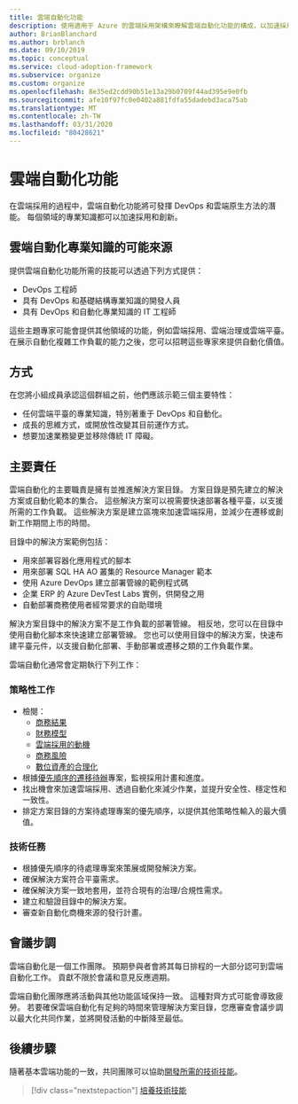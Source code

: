 ```yaml
---
title: 雲端自動化功能
description: 使用適用于 Azure 的雲端採用架構來瞭解雲端自動化功能的構成，以加速採用和創新。
author: BrianBlanchard
ms.author: brblanch
ms.date: 09/10/2019
ms.topic: conceptual
ms.service: cloud-adoption-framework
ms.subservice: organize
ms.custom: organize
ms.openlocfilehash: 8e35ed2cdd90b51e13a29b0709f44ad395e9e0fb
ms.sourcegitcommit: afe10f97fc0e0402a881fdfa55dadebd3aca75ab
ms.translationtype: MT
ms.contentlocale: zh-TW
ms.lasthandoff: 03/31/2020
ms.locfileid: "80428621"
---
```

# <a name="cloud-automation-capabilities"></a>雲端自動化功能

在雲端採用的過程中，雲端自動化功能將可發揮 DevOps 和雲端原生方法的潛能。 每個領域的專業知識都可以加速採用和創新。

## <a name="possible-sources-for-cloud-automation-expertise"></a>雲端自動化專業知識的可能來源

提供雲端自動化功能所需的技能可以透過下列方式提供：

- DevOps 工程師
- 具有 DevOps 和基礎結構專業知識的開發人員
- 具有 DevOps 和自動化專業知識的 IT 工程師

這些主題專家可能會提供其他領域的功能，例如雲端採用、雲端治理或雲端平臺。 在展示自動化複雜工作負載的能力之後，您可以招聘這些專家來提供自動化價值。

## <a name="mindset"></a>方式

在您將小組成員承認這個群組之前，他們應該示範三個主要特性：

- 任何雲端平臺的專業知識，特別著重于 DevOps 和自動化。
- 成長的思維方式，或開放性改變其目前運作方式。
- 想要加速業務變更並移除傳統 IT 障礙。

## <a name="key-responsibilities"></a>主要責任

雲端自動化的主要職責是擁有並推進解決方案目錄。 方案目錄是預先建立的解決方案或自動化範本的集合。 這些解決方案可以視需要快速部署各種平臺，以支援所需的工作負載。 這些解決方案是建立區塊來加速雲端採用，並減少在遷移或創新工作期間上市的時間。

目錄中的解決方案範例包括：

- 用來部署容器化應用程式的腳本
- 用來部署 SQL HA AO 叢集的 Resource Manager 範本
- 使用 Azure DevOps 建立部署管線的範例程式碼
- 企業 ERP 的 Azure DevTest Labs 實例，供開發之用
- 自動部署商務使用者經常要求的自助環境

解決方案目錄中的解決方案不是工作負載的部署管線。 相反地，您可以在目錄中使用自動化腳本來快速建立部署管線。 您也可以使用目錄中的解決方案，快速布建平臺元件，以支援自動化部署、手動部署或遷移之類的工作負載作業。

雲端自動化通常會定期執行下列工作：

### <a name="strategic-tasks"></a>策略性工作

- 檢閱：
  - [商務結果](../strategy/business-outcomes/index.md)
  - [財務模型](../strategy/financial-models.md)
  - [雲端採用的動機](../strategy/motivations.md)
  - [商務風險](../govern/policy-compliance/risk-tolerance.md)
  - [數位資產的合理化](../digital-estate/index.md)
- 根據[優先順序的遷移待辦](../migrate/migration-considerations/assess/release-iteration-backlog.md)專案，監視採用計畫和進度。
- 找出機會來加速雲端採用、透過自動化來減少作業，並提升安全性、穩定性和一致性。
- 排定方案目錄的方案待處理專案的優先順序，以提供其他策略性輸入的最大價值。

### <a name="technical-tasks"></a>技術任務

- 根據優先順序的待處理專案來策展或開發解決方案。
- 確保解決方案符合平臺需求。
- 確保解決方案一致地套用，並符合現有的治理/合規性需求。
- 建立和驗證目錄中的解決方案。
- 審查新自動化商機來源的發行計畫。

## <a name="meeting-cadence"></a>會議步調

雲端自動化是一個工作團隊。 預期參與者會將其每日排程的一大部分認可到雲端自動化工作。 貢獻不限於會議和意見反應週期。

雲端自動化團隊應將活動與其他功能區域保持一致。 這種對齊方式可能會導致疲勞。 若要確保雲端自動化有足夠的時間來管理解決方案目錄，您應審查會議步調以最大化共同作業，並將開發活動的中斷降至最低。

## <a name="next-steps"></a>後續步驟

隨著基本雲端功能的一致，共同團隊可以協助[開發所需的技術技能](./suggested-skills.md)。

> [!div class="nextstepaction"]
> [培養技術技能](./suggested-skills.md)
